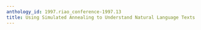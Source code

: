 ```yaml
---
anthology_id: 1997.riao_conference-1997.13
title: Using Simulated Annealing to Understand Natural Language Texts
---
```

